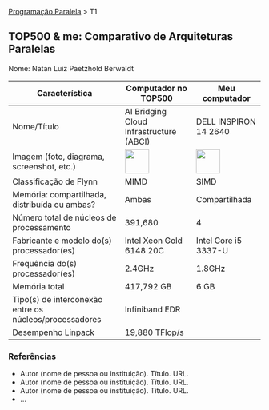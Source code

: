 [Programação Paralela](https://github.com/AndreaInfUFSM/elc139-2018a) > T1

TOP500 & me: Comparativo de Arquiteturas Paralelas
--------------------------------------------------

Nome: Natan Luiz Paetzhold Berwaldt

| Característica                                            | Computador no TOP500  | Meu computador  |
| --------------------------------------------------------- | --------------------- | --------------- |
| Nome/Título                                               |       AI Bridging Cloud Infrastructure (ABCI)                 |                 DELL INSPIRON 14 2640 |
| Imagem (foto, diagrama, screenshot, etc.)                 |<img src="https://cdn.wccftech.com/wp-content/uploads/2018/06/Wccftech-Supercomputer.jpg" width="48"> | <img src="https://http2.mlstatic.com/notebook-dell-inspiron-14-notebook-inspiron-3421-D_NQ_NP_732694-MLB27039740330_032018-F.jpg" width="48">|
| Classificação de Flynn                                    |           MIMD            |        SIMD         |
| Memória: compartilhada, distribuída ou ambas?             |          Ambas             |        Compartilhada         |
| Número total de núcleos de processamento                  |           	391,680            |         4        |
| Fabricante e modelo do(s) processador(es)                 |         	Intel Xeon Gold 6148 20C              |       Intel Core i5 3337-U          |
| Frequência do(s) processador(es)                          |           2.4GHz            |          1.8GHz       |
| Memória total                                             |           417,792 GB            |        6 GB         |
| Tipo(s) de interconexão entre os núcleos/processadores    |       	Infiniband EDR                |                 |
| Desempenho Linpack                                        |         	19,880 TFlop/s              |                 |

### Referências
- Autor (nome de pessoa ou instituição). Título. URL.
- Autor (nome de pessoa ou instituição). Título. URL.
- Autor (nome de pessoa ou instituição). Título. URL.
- ...
